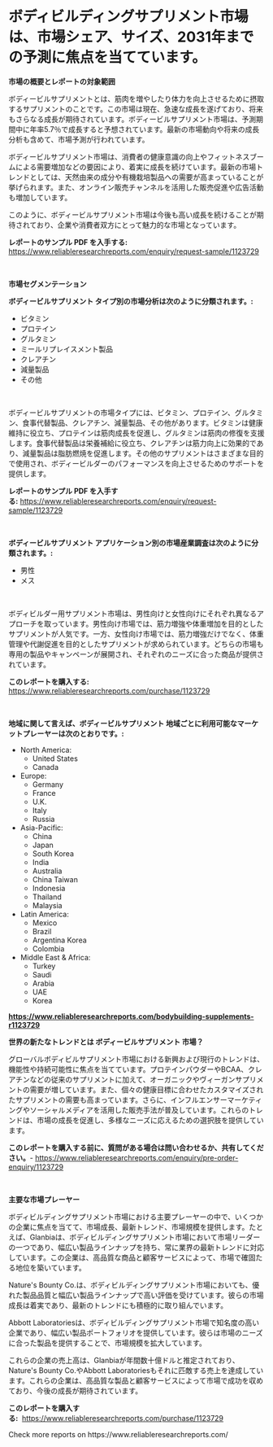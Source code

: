 <p><h1>ボディビルディングサプリメント市場は、市場シェア、サイズ、2031年までの予測に焦点を当てています。</h1></p><p><strong>市場の概要とレポートの対象範囲</strong></p>
<p><p>ボディービルサプリメントとは、筋肉を増やしたり体力を向上させるために摂取するサプリメントのことです。この市場は現在、急速な成長を遂げており、将来もさらなる成長が期待されています。ボディービルサプリメント市場は、予測期間中に年率5.7％で成長すると予想されています。最新の市場動向や将来の成長分析も含めて、市場予測が行われています。</p><p>ボディービルサプリメント市場は、消費者の健康意識の向上やフィットネスブームによる需要増加などの要因により、着実に成長を続けています。最新の市場トレンドとしては、天然由来の成分や有機栽培製品への需要が高まっていることが挙げられます。また、オンライン販売チャンネルを活用した販売促進や広告活動も増加しています。</p><p>このように、ボディービルサプリメント市場は今後も高い成長を続けることが期待されており、企業や消費者双方にとって魅力的な市場となっています。</p></p>
<p><strong>レポートのサンプル PDF を入手する:</strong> <a href="https://www.reliableresearchreports.com/enquiry/request-sample/1123729">https://www.reliableresearchreports.com/enquiry/request-sample/1123729</a></p>
<p>&nbsp;</p>
<p><strong>市場セグメンテーション</strong></p>
<p><strong>ボディービルサプリメント タイプ別の市場分析は次のように分類されます。:</strong></p>
<p><ul><li>ビタミン</li><li>プロテイン</li><li>グルタミン</li><li>ミールリプレイスメント製品</li><li>クレアチン</li><li>減量製品</li><li>その他</li></ul></p>
<p>&nbsp;</p>
<p><p>ボディービルサプリメントの市場タイプには、ビタミン、プロテイン、グルタミン、食事代替製品、クレアチン、減量製品、その他があります。ビタミンは健康維持に役立ち、プロテインは筋肉成長を促進し、グルタミンは筋肉の修復を支援します。食事代替製品は栄養補給に役立ち、クレアチンは筋力向上に効果的であり、減量製品は脂肪燃焼を促進します。その他のサプリメントはさまざまな目的で使用され、ボディービルダーのパフォーマンスを向上させるためのサポートを提供します。</p></p>
<p><strong>レポートのサンプル PDF を入手する:</strong>&nbsp;<a href="https://www.reliableresearchreports.com/enquiry/request-sample/1123729">https://www.reliableresearchreports.com/enquiry/request-sample/1123729</a></p>
<p>&nbsp;</p>
<p><strong> ボディービルサプリメント アプリケーション別の市場産業調査は次のように分類されます。:</strong></p>
<p><ul><li>男性</li><li>メス</li></ul></p>
<p>&nbsp;</p>
<p><p>ボディビルダー用サプリメント市場は、男性向けと女性向けにそれぞれ異なるアプローチを取っています。男性向け市場では、筋力増強や体重増加を目的としたサプリメントが人気です。一方、女性向け市場では、筋力増強だけでなく、体重管理や代謝促進を目的としたサプリメントが求められています。どちらの市場も専用の製品やキャンペーンが展開され、それぞれのニーズに合った商品が提供されています。</p></p>
<p><strong>このレポートを購入する:</strong>&nbsp; <a href="https://www.reliableresearchreports.com/purchase/1123729">https://www.reliableresearchreports.com/purchase/1123729</a></p>
<p>&nbsp;</p>
<p><strong>地域に関して言えば、ボディービルサプリメント 地域ごとに利用可能なマーケットプレーヤーは次のとおりです。:</strong></p>
<p><ul>
    <li>
        North America:
        <ul>
            <li>United States</li>
            <li>Canada</li>
        </ul>
    </li>
    <li>
        Europe:
        <ul>
            <li>Germany</li>
            <li>France</li>
            <li>U.K.</li>
            <li>Italy</li>
            <li>Russia</li>
        </ul>
    </li>
    <li>
        Asia-Pacific:
        <ul>
            <li>China</li>
            <li>Japan</li>
            <li>South Korea</li>
            <li>India</li>
            <li>Australia</li>
            <li>China Taiwan</li>
            <li>Indonesia</li>
            <li>Thailand</li>
            <li>Malaysia</li>
        </ul>
    </li>
    <li>
        Latin America:
        <ul>
            <li>Mexico</li>
            <li>Brazil</li>
            <li>Argentina Korea</li>
            <li>Colombia</li>
        </ul>
    </li>
    <li>
        Middle East & Africa:
        <ul>
            <li>Turkey</li>
            <li>Saudi</li>
            <li>Arabia</li>
            <li>UAE</li>
            <li>Korea</li>
        </ul>
    </li>
    </ul></p>
<p><strong><a href="https://www.reliableresearchreports.com/bodybuilding-supplements-r1123729">https://www.reliableresearchreports.com/bodybuilding-supplements-r1123729</a></strong>&nbsp;</p>
<p><strong>世界の新たなトレンドとは ボディービルサプリメント 市場？</strong></p>
<p><p>グローバルボディビルサプリメント市場における新興および現行のトレンドは、機能性や持続可能性に焦点を当てています。プロテインパウダーやBCAA、クレアチンなどの従来のサプリメントに加えて、オーガニックやヴィーガンサプリメントの需要が増しています。また、個々の健康目標に合わせたカスタマイズされたサプリメントの需要も高まっています。さらに、インフルエンサーマーケティングやソーシャルメディアを活用した販売手法が普及しています。これらのトレンドは、市場の成長を促進し、多様なニーズに応えるための選択肢を提供しています。</p></p>
<p><strong>このレポートを購入する前に、質問がある場合は問い合わせるか、共有してください。</strong>- <a href="https://www.reliableresearchreports.com/enquiry/pre-order-enquiry/1123729">https://www.reliableresearchreports.com/enquiry/pre-order-enquiry/1123729</a></p>
<p>&nbsp;</p>
<p><strong>主要な市場プレーヤー</strong></p>
<p><p>ボディビルディングサプリメント市場における主要プレーヤーの中で、いくつかの企業に焦点を当てて、市場成長、最新トレンド、市場規模を提供します。たとえば、Glanbiaは、ボディビルディングサプリメント市場において市場リーダーの一つであり、幅広い製品ラインナップを持ち、常に業界の最新トレンドに対応しています。この企業は、高品質な商品と顧客サービスによって、市場で確固たる地位を築いています。</p><p>Nature's Bounty Co.は、ボディビルディングサプリメント市場においても、優れた製品品質と幅広い製品ラインナップで高い評価を受けています。彼らの市場成長は着実であり、最新のトレンドにも積極的に取り組んでいます。</p><p>Abbott Laboratoriesは、ボディビルディングサプリメント市場で知名度の高い企業であり、幅広い製品ポートフォリオを提供しています。彼らは市場のニーズに合った製品を提供することで、市場規模を拡大しています。</p><p>これらの企業の売上高は、Glanbiaが年間数十億ドルと推定されており、Nature's Bounty Co.やAbbott Laboratoriesもそれに匹敵する売上を達成しています。これらの企業は、高品質な製品と顧客サービスによって市場で成功を収めており、今後の成長が期待されています。</p></p>
<p><strong>このレポートを購入する:</strong>&nbsp;&nbsp;<a href="https://www.reliableresearchreports.com/purchase/1123729">https://www.reliableresearchreports.com/purchase/1123729</a></p>
<p>Check more reports on https://www.reliableresearchreports.com/</p>